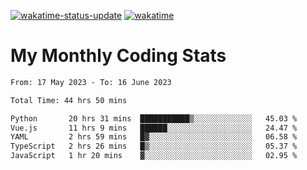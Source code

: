 [![wakatime-status-update](https://github.com/noopurphalak/noopurphalak/workflows/wakatime-status-update/badge.svg)](https://github.com/noopurphalak/noopurphalak/actions/workflows/main.yml)
[![wakatime](https://wakatime.com/badge/user/80ace140-ef40-4fdd-b8ed-f3be3d2e1aea.svg)](https://wakatime.com/@80ace140-ef40-4fdd-b8ed-f3be3d2e1aea)

# My Monthly Coding Stats

<!--START_SECTION:waka-->

```txt
From: 17 May 2023 - To: 16 June 2023

Total Time: 44 hrs 50 mins

Python       20 hrs 31 mins  ███████████▒░░░░░░░░░░░░░   45.03 %
Vue.js       11 hrs 9 mins   ██████░░░░░░░░░░░░░░░░░░░   24.47 %
YAML         2 hrs 59 mins   █▓░░░░░░░░░░░░░░░░░░░░░░░   06.58 %
TypeScript   2 hrs 26 mins   █▒░░░░░░░░░░░░░░░░░░░░░░░   05.37 %
JavaScript   1 hr 20 mins    ▓░░░░░░░░░░░░░░░░░░░░░░░░   02.95 %
```

<!--END_SECTION:waka-->
